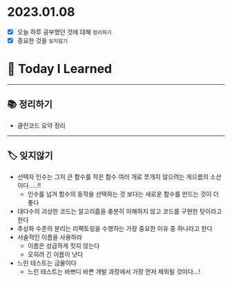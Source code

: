 # 2023.01.08

- [x] 오늘 하루 공부했던 것에 대해 `정리하기`
- [x] 중요한 것을 `잊지않기`

# 🚩 Today I Learned

---

## 📚 정리하기

- 클린코드 요약 정리

---

## 🏷 잊지않기

- 선택자 인수는 그저 큰 함수를 작은 함수 여러 개로 쪼개지 않으려는 게으름의 소산이다…..!!
  - 인수를 넘겨 함수의 동작을 선택하는 것 보다는 새로운 함수를 만드는 것이 더 좋다
- 대다수의 괴상한 코드는 알고리즘을 충분히 이해하지 않고 코드를 구현한 탓이라고 한다
- 추상화 수준의 분리는 리팩토링을 수행하는 가장 중요한 이유 중 하나라고 한다
- 서술적인 이름을 사용하라
  - 이름은 성급하게 짓지 않는다
  - 오히려 긴 이름이 낫다
- 느린 테스트는 금물이다
  - 느린 테스트는 바쁘디 바쁜 개발 과정에서 가장 먼저 제외될 것이다…!
